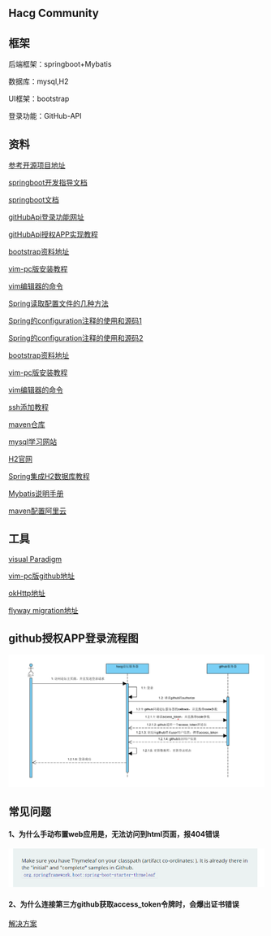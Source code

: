 ## Hacg Community

## 框架

后端框架：springboot+Mybatis

数据库：mysql,H2

UI框架：bootstrap

登录功能：GitHub-API

## 资料

[参考开源项目地址](https://github.com/codedrinker/community)

[springboot开发指导文档](https://spring.io/guides)

[springboot文档](https://spring.io/docs)

[gitHubApi登录功能网址](https://docs.github.com/cn/developers/apps/building-oauth-apps/creating-an-oauth-app)

[gitHubApi授权APP实现教程](https://docs.github.com/cn/developers/apps/building-oauth-apps/authorizing-oauth-apps)

[bootstrap资料地址](https://v3.bootcss.com/components/)

[vim-pc版安装教程](https://blog.csdn.net/weixin_54363263/article/details/120790827)

[vim编辑器的命令](https://blog.csdn.net/weixin_54363263/article/details/120790827)

[Spring读取配置文件的几种方法](https://blog.csdn.net/weixin_42236165/article/details/110549946)

[Spring的configuration注释的使用和源码1](https://blog.csdn.net/HongYu012/article/details/123090402)

[Spring的configuration注释的使用和源码2](https://www.jb51.net/article/197130.htm)

[bootstrap资料地址](https://v3.bootcss.com/components/)

[vim-pc版安装教程](https://blog.csdn.net/weixin_54363263/article/details/120790827)

[vim编辑器的命令](https://blog.csdn.net/weixin_54363263/article/details/120790827)

[ssh添加教程](https://blog.csdn.net/cider_m/article/details/122868407)

[maven仓库](https://www.mvnrepository.com)

[mysql学习网站](https://www.runoob.com/mysql)

[H2官网](https://www.h2database.com/html/main.html)

[Spring集成H2数据库教程](https://blog.csdn.net/zhangtao0417/article/details/104794912?spm=1001.2101.3001.6661.1&utm_medium=distribute.pc_relevant_t0.none-task-blog-2%7Edefault%7ECTRLIST%7Edefault-1-104794912-blog-108519392.pc_relevant_antiscanv4&depth_1-utm_source=distribute.pc_relevant_t0.none-task-blog-2%7Edefault%7ECTRLIST%7Edefault-1-104794912-blog-108519392.pc_relevant_antiscanv4&utm_relevant_index=1)

[Mybatis说明手册](http://mybatis.org/spring-boot-starter/mybatis-spring-boot-autoconfigure/)

[maven配置阿里云](https://blog.csdn.net/Y_6155/article/details/123775981)

## 工具

[visual Paradigm](https://www.visual-paradigm.com)

[vim-pc版github地址](https://github.com/vim/vim-win32-installer/releases)

[okHttp地址](https://square.github.io/okhttp/)

[flyway migration地址](https://flywaydb.org/)

## github授权APP登录流程图

![github_Sequence_diagram.png](github_Sequence_diagram.png)

## 常见问题

#### 1、为什么手动布置web应用是，无法访问到html页面，报404错误

![question1_img.png](question1_img.png)

#### 2、为什么连接第三方github获取access_token令牌时，会爆出证书错误

[解决方案](https://blog.csdn.net/gabriel576282253/article/details/81531746/)

